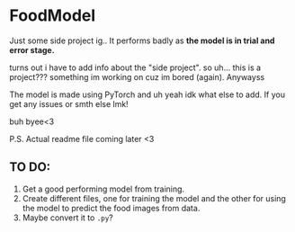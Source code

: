 # FoodModel
Just some side project ig.. It performs badly as **the model is in trial and error stage.**


turns out i have to add info about the "side project". so uh... this is a project??? something im working on cuz im bored (again). Anywayss

The model is made using PyTorch and uh yeah idk what else to add. If you get any issues or smth else lmk!

buh byee<3

P.S. Actual readme file coming later <3

## **TO DO:**
1. Get a good performing model from training.
2. Create different files, one for training the model and the other for using the model to predict the food images from data.
3. Maybe convert it to `.py`?

